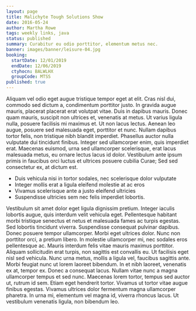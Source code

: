 ```yaml
---
layout: page
title: Malichyte Tough Solutions Show
date: 2016-05-24
author: Martha Rowe
tags: weekly links, java
status: published
summary: Curabitur eu odio porttitor, elementum metus nec.
banner: images/banner/leisure-04.jpg
booking:
  startDate: 12/01/2019
  endDate: 12/06/2019
  ctyhocn: BALWLHX
  groupCode: MTSS
published: true
---
```

Aliquam vel odio eget augue tristique tempor eget at elit. Cras nisl dui, commodo sed dictum a, condimentum porttitor justo. In gravida augue mauris, placerat placerat erat volutpat vitae. Duis in dapibus mauris. Donec quam mauris, suscipit non ultrices et, venenatis at metus. Ut varius ligula nulla, posuere facilisis mi maximus et. Ut non lacus lectus. Aenean leo augue, posuere sed malesuada eget, porttitor et nunc. Nullam dapibus tortor felis, non tristique nibh blandit imperdiet. Phasellus auctor nulla vulputate dui tincidunt finibus. Integer sed ullamcorper enim, quis imperdiet erat. Maecenas euismod, urna sed ullamcorper scelerisque, erat lacus malesuada metus, eu ornare lectus lacus id dolor. Vestibulum ante ipsum primis in faucibus orci luctus et ultrices posuere cubilia Curae; Sed sed consectetur ex, at dictum est.

* Duis vehicula nisi in tortor sodales, nec scelerisque dolor vulputate
* Integer mollis erat a ligula eleifend molestie at ac eros
* Vivamus scelerisque ante a justo eleifend ultricies
* Suspendisse ultricies sem nec felis imperdiet lobortis.

Vestibulum sit amet dolor eget ligula dignissim pretium. Integer iaculis lobortis augue, quis interdum velit vehicula eget. Pellentesque habitant morbi tristique senectus et netus et malesuada fames ac turpis egestas. Sed lobortis tincidunt viverra. Suspendisse consequat pulvinar dapibus. Donec posuere tempor ullamcorper. Morbi eget ultrices dolor.
Nunc non porttitor orci, a pretium libero. In molestie ullamcorper mi, nec sodales eros pellentesque ac. Mauris interdum felis vitae mauris maximus porttitor. Aliquam sollicitudin erat turpis, non sagittis est convallis eu. Ut facilisis eget nisl sed vehicula. Nunc urna metus, mollis a ligula vel, faucibus sagittis ante. Morbi feugiat nunc ut lorem laoreet bibendum. In et nibh laoreet, venenatis ex at, tempor ex. Donec a consequat lacus. Nullam vitae nunc a magna ullamcorper tempus et sed nunc. Maecenas lorem tortor, tempus sed auctor ut, rutrum id sem. Etiam eget hendrerit tortor. Vivamus ut tortor vitae augue finibus egestas. Vivamus ultrices dolor fermentum magna ullamcorper pharetra. In urna mi, elementum vel magna id, viverra rhoncus lacus. Ut vestibulum venenatis ligula, non bibendum leo.
